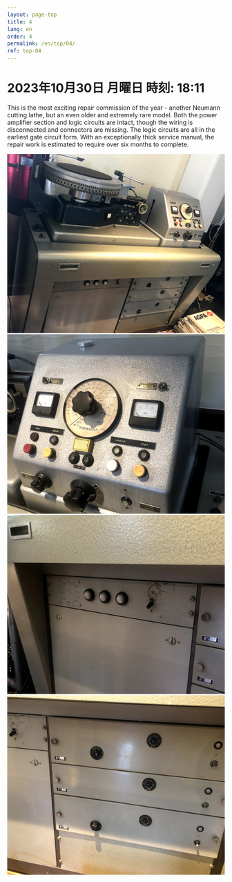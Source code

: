 ```yaml
---
layout: page-top
title: 4
lang: en
order: 4
permalink: /en/top/04/
ref: top-04
---
```



# 2023年10月30日   月曜日   時刻: 18:11 

This is the most exciting repair commission of the year - another Neumann cutting lathe, but an even older and extremely rare model.
Both the power amplifier section and logic circuits are intact, though the wiring is disconnected and connectors are missing. The logic circuits are all in the earliest gate circuit form. With an exceptionally thick service manual, the repair work is estimated to require over six months to complete.


![1](/assets/top/04/1.jpg)
![2](/assets/top/04/2.jpg)
![3](/assets/top/04/3.jpg)
![4](/assets/top/04/4.jpg)
